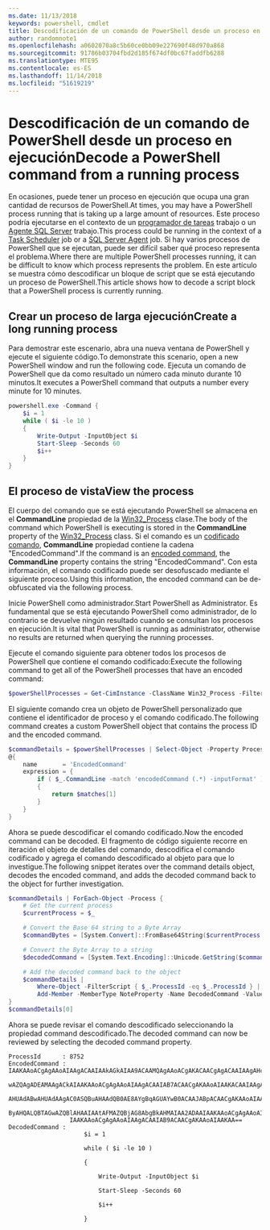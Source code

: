 ```yaml
---
ms.date: 11/13/2018
keywords: powershell, cmdlet
title: Descodificación de un comando de PowerShell desde un proceso en ejecución
author: randomnote1
ms.openlocfilehash: a0602070a8c5b60ce0bb09e227690f48d970a868
ms.sourcegitcommit: 91786b03704fbd2d185f674df0bc67faddfb6288
ms.translationtype: MTE95
ms.contentlocale: es-ES
ms.lasthandoff: 11/14/2018
ms.locfileid: "51619219"
---
```

# <a name="decode-a-powershell-command-from-a-running-process"></a><span data-ttu-id="c621a-103">Descodificación de un comando de PowerShell desde un proceso en ejecución</span><span class="sxs-lookup"><span data-stu-id="c621a-103">Decode a PowerShell command from a running process</span></span>

<span data-ttu-id="c621a-104">En ocasiones, puede tener un proceso en ejecución que ocupa una gran cantidad de recursos de PowerShell.</span><span class="sxs-lookup"><span data-stu-id="c621a-104">At times, you may have a PowerShell process running that is taking up a large amount of resources.</span></span>
<span data-ttu-id="c621a-105">Este proceso podría ejecutarse en el contexto de un [programador de tareas][] trabajo o un [Agente SQL Server][] trabajo.</span><span class="sxs-lookup"><span data-stu-id="c621a-105">This process could be running in the context of a [Task Scheduler][] job or a [SQL Server Agent][] job.</span></span> <span data-ttu-id="c621a-106">Si hay varios procesos de PowerShell que se ejecutan, puede ser difícil saber qué proceso representa el problema.</span><span class="sxs-lookup"><span data-stu-id="c621a-106">Where there are multiple PowerShell processes running, it can be difficult to know which process represents the problem.</span></span> <span data-ttu-id="c621a-107">En este artículo se muestra cómo descodificar un bloque de script que se está ejecutando un proceso de PowerShell.</span><span class="sxs-lookup"><span data-stu-id="c621a-107">This article shows how to decode a script block that a PowerShell process is currently running.</span></span>

## <a name="create-a-long-running-process"></a><span data-ttu-id="c621a-108">Crear un proceso de larga ejecución</span><span class="sxs-lookup"><span data-stu-id="c621a-108">Create a long running process</span></span>

<span data-ttu-id="c621a-109">Para demostrar este escenario, abra una nueva ventana de PowerShell y ejecute el siguiente código.</span><span class="sxs-lookup"><span data-stu-id="c621a-109">To demonstrate this scenario, open a new PowerShell window and run the following code.</span></span> <span data-ttu-id="c621a-110">Ejecuta un comando de PowerShell que da como resultado un número cada minuto durante 10 minutos.</span><span class="sxs-lookup"><span data-stu-id="c621a-110">It executes a PowerShell command that outputs a number every minute for 10 minutes.</span></span>

```powershell
powershell.exe -Command {
    $i = 1
    while ( $i -le 10 )
    {
        Write-Output -InputObject $i
        Start-Sleep -Seconds 60
        $i++
    }
}
```

## <a name="view-the-process"></a><span data-ttu-id="c621a-111">El proceso de vista</span><span class="sxs-lookup"><span data-stu-id="c621a-111">View the process</span></span>

<span data-ttu-id="c621a-112">El cuerpo del comando que se está ejecutando PowerShell se almacena en el **CommandLine** propiedad de la [Win32_Process][] clase.</span><span class="sxs-lookup"><span data-stu-id="c621a-112">The body of the command which PowerShell is executing is stored in the **CommandLine** property of the [Win32_Process][] class.</span></span> <span data-ttu-id="c621a-113">Si el comando es un [codificado comando][], **CommandLine** propiedad contiene la cadena "EncodedCommand".</span><span class="sxs-lookup"><span data-stu-id="c621a-113">If the command is an [encoded command][], the **CommandLine** property contains the string "EncodedCommand".</span></span> <span data-ttu-id="c621a-114">Con esta información, el comando codificado puede ser desofuscado mediante el siguiente proceso.</span><span class="sxs-lookup"><span data-stu-id="c621a-114">Using this information, the encoded command can be de-obfuscated via the following process.</span></span>

<span data-ttu-id="c621a-115">Inicie PowerShell como administrador.</span><span class="sxs-lookup"><span data-stu-id="c621a-115">Start PowerShell as Administrator.</span></span> <span data-ttu-id="c621a-116">Es fundamental que se está ejecutando PowerShell como administrador, de lo contrario se devuelve ningún resultado cuando se consultan los procesos en ejecución.</span><span class="sxs-lookup"><span data-stu-id="c621a-116">It is vital that PowerShell is running as administrator, otherwise no results are returned when querying the running processes.</span></span>

<span data-ttu-id="c621a-117">Ejecute el comando siguiente para obtener todos los procesos de PowerShell que contiene el comando codificado:</span><span class="sxs-lookup"><span data-stu-id="c621a-117">Execute the following command to get all of the PowerShell processes that have an encoded command:</span></span>

```powershell
$powerShellProcesses = Get-CimInstance -ClassName Win32_Process -Filter 'CommandLine LIKE "%EncodedCommand%"'
```

<span data-ttu-id="c621a-118">El siguiente comando crea un objeto de PowerShell personalizado que contiene el identificador de proceso y el comando codificado.</span><span class="sxs-lookup"><span data-stu-id="c621a-118">The following command creates a custom PowerShell object that contains the process ID and the encoded command.</span></span>

```powershell
$commandDetails = $powerShellProcesses | Select-Object -Property ProcessId,
@{
    name       = 'EncodedCommand'
    expression = {
        if ( $_.CommandLine -match 'encodedCommand (.*) -inputFormat' )
        {
            return $matches[1]
        }
    }
}
```

<span data-ttu-id="c621a-119">Ahora se puede descodificar el comando codificado.</span><span class="sxs-lookup"><span data-stu-id="c621a-119">Now the encoded command can be decoded.</span></span> <span data-ttu-id="c621a-120">El fragmento de código siguiente recorre en iteración el objeto de detalles del comando, descodifica el comando codificado y agrega el comando descodificado al objeto para que lo investigue.</span><span class="sxs-lookup"><span data-stu-id="c621a-120">The following snippet iterates over the command details object, decodes the encoded command, and adds the decoded command back to the object for further investigation.</span></span>

```powershell
$commandDetails | ForEach-Object -Process {
    # Get the current process
    $currentProcess = $_

    # Convert the Base 64 string to a Byte Array
    $commandBytes = [System.Convert]::FromBase64String($currentProcess.EncodedCommand)

    # Convert the Byte Array to a string
    $decodedCommand = [System.Text.Encoding]::Unicode.GetString($commandBytes)

    # Add the decoded command back to the object
    $commandDetails |
        Where-Object -FilterScript { $_.ProcessId -eq $_.ProcessId } |
        Add-Member -MemberType NoteProperty -Name DecodedCommand -Value $decodedCommand
}
$commandDetails[0]
```

<span data-ttu-id="c621a-121">Ahora se puede revisar el comando descodificado seleccionando la propiedad command descodificado.</span><span class="sxs-lookup"><span data-stu-id="c621a-121">The decoded command can now be reviewed by selecting the decoded command property.</span></span>

```output
ProcessId      : 8752
EncodedCommand : IAAKAAoACgAgAAoAIAAgACAAIAAkAGkAIAA9ACAAMQAgAAoACgAKACAACgAgACAAIAAgAHcAaABpAGwAZQAgACgAIAAkAGkAIAAtAG
                 wAZQAgADEAMAAgACkAIAAKAAoACgAgAAoAIAAgACAAIAB7ACAACgAKAAoAIAAKACAAIAAgACAAIAAgACAAIABXAHIAaQB0AGUALQBP
                 AHUAdABwAHUAdAAgAC0ASQBuAHAAdQB0AE8AYgBqAGUAYwB0ACAAJABpACAACgAKAAoAIAAKACAAIAAgACAAIAAgACAAIABTAHQAYQ
                 ByAHQALQBTAGwAZQBlAHAAIAAtAFMAZQBjAG8AbgBkAHMAIAA2ADAAIAAKAAoACgAgAAoAIAAgACAAIAAgACAAIAAgACQAaQArACsA
                 IAAKAAoACgAgAAoAIAAgACAAIAB9ACAACgAKAAoAIAAKAA==
DecodedCommand :
                     $i = 1

                     while ( $i -le 10 )

                     {

                         Write-Output -InputObject $i

                         Start-Sleep -Seconds 60

                         $i++

                     }
```

[Programador de tareas]: /windows/desktop/TaskSchd/task-scheduler-start-page
[Task Scheduler]: /windows/desktop/TaskSchd/task-scheduler-start-page
[Agente SQL Server]: /sql/ssms/agent/sql-server-agent
[SQL Server Agent]: /sql/ssms/agent/sql-server-agent
[Win32_Process]: /windows/desktop/CIMWin32Prov/win32-process
[codificado comando]: /powershell/scripting/core-powershell/console/powershell.exe-command-line-help#-encodedcommand-
[encoded command]: /powershell/scripting/core-powershell/console/powershell.exe-command-line-help#-encodedcommand-

